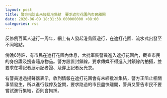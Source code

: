```yaml
---
layout: post
title: 警方指防止未經批准集結　要求遮打花園內市民離開
date: 2020-06-09 18:31:38.000000000 +08:00
categories: rss
---
```


反修例百萬人遊行一周年，網上有人發起港島區遊行，在遮打花園、流水式出發至不同地點。

傍晚6時許，有市民在遮打花園內休息，大批軍裝警員進入遮打花園內，截查市民的身份證及搜查隨身物品。警方設置封鎖線，要求傳媒不得進入封鎖線內拍攝，並要求在場記者展示記者證、及穿上記者反光衣。

有警員透過揚聲器表示，收到情報在遮打花園會有未經批准集結，警方正阻止相關事情發生，所以進行截停及盤問，要求路過的市民盡快離開，警員又警告市民不要嘗試進行集結，否則會拘捕。
